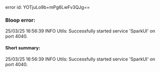 error id: YOTjuLo9b+mPg6LwFv3QJg==
### Bloop error:

25/03/25 16:56:39 INFO Utils: Successfully started service 'SparkUI' on port 4040.
#### Short summary: 

25/03/25 16:56:39 INFO Utils: Successfully started service 'SparkUI' on port 4040.
